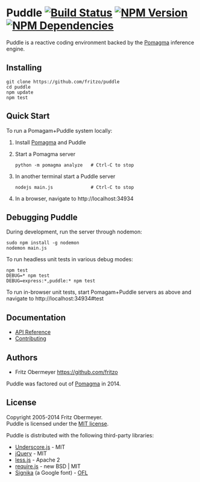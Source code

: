 # Puddle [![Build Status](https://travis-ci.org/fritzo/puddle.svg?branch=master)](http://travis-ci.org/fritzo/puddle) [![NPM Version](https://badge.fury.io/js/puddle.svg)](https://www.npmjs.org/package/puddle) [![NPM Dependencies](https://david-dm.org/fritzo/puddle.svg)](https://www.npmjs.org/package/puddle)

Puddle is a reactive coding environment backed by the
[Pomagma](https://github.com/fritzo/pomagma) inference engine.

## Installing

    git clone https://github.com/fritzo/puddle
    cd puddle
    npm update
    npm test

## Quick Start

To run a Pomagam+Puddle system locally:

1.  Install [Pomagma](https://github.com/fritzo/pomagma) and Puddle

2.  Start a Pomagma server

        python -m pomagma analyze   # Ctrl-C to stop

3.  In another terminal start a Puddle server

        nodejs main.js              # Ctrl-C to stop

4.  In a browser, navigate to http://localhost:34934

## Debugging Puddle

During development, run the server through nodemon:

    sudo npm install -g nodemon
    nodemon main.js

To run headless unit tests in various debug modes:

    npm test
    DEBUG=* npm test
    DEBUG=express:*,puddle:* npm test

To run in-browser unit tests, start Pomagam+Puddle servers as above and
navigate to http://localhost:34934#test

## Documentation

- [API Reference](/doc/reference.md)
- [Contributing](/doc/contributing.md)

## Authors

- Fritz Obermeyer <https://github.com/fritzo>

Puddle was factored out of [Pomagma](https://github.com/fritzo/pomagma) in 2014.

## License

Copyright 2005-2014 Fritz Obermeyer.<br/>
Puddle is licensed under the [MIT license](/LICENSE).

Puddle is distributed with the following third-party libraries:

-   [Underscore.js](http://underscorejs.org) - MIT
-   [jQuery](http://jquery.com/) - MIT
-   [less.js](https://github.com/less/less.js) - Apache 2
-   [require.js](https://github.com/jrburke/requirejs) - new BSD | MIT
-   [Signika](http://www.google.com/fonts/specimen/Signika)
    (a Google font) -
    [OFL](http://scripts.sil.org/cms/scripts/page.php?site_id=nrsi&id=OFL)
